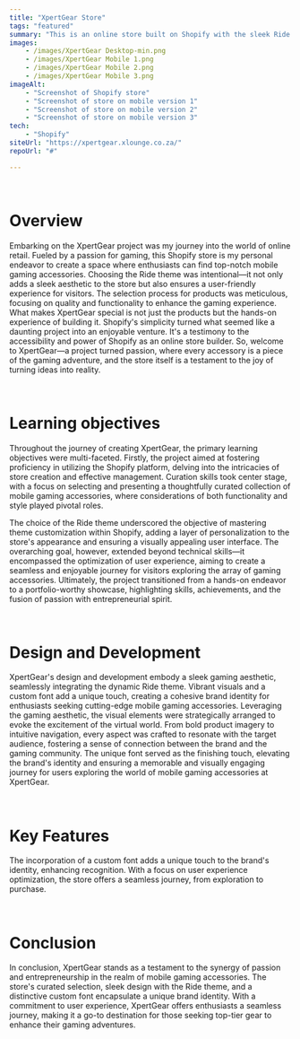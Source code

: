 ```yaml
---
title: "XpertGear Store"
tags: "featured"
summary: "This is an online store built on Shopify with the sleek Ride theme, this store seamlessly combines style and function. It was a personal project I started for passion and practice, to experience the simplicity of Shopify - an online store builder."
images: 
    - /images/XpertGear Desktop-min.png
    - /images/XpertGear Mobile 1.png
    - /images/XpertGear Mobile 2.png
    - /images/XpertGear Mobile 3.png
imageAlt:
    - "Screenshot of Shopify store"
    - "Screenshot of store on mobile version 1"
    - "Screenshot of store on mobile version 2"
    - "Screenshot of store on mobile version 3"
tech:
    - "Shopify"
siteUrl: "https://xpertgear.xlounge.co.za/"
repoUrl: "#"

---
```


<br>
<h1>Overview</h1>
<p> Embarking on the XpertGear project was my journey into the world of online retail. Fueled by a passion for gaming, this Shopify store is my personal endeavor to create a space where enthusiasts can find top-notch mobile gaming accessories. Choosing the Ride theme was intentional—it not only adds a sleek aesthetic to the store but also ensures a user-friendly experience for visitors. The selection process for products was meticulous, focusing on quality and functionality to enhance the gaming experience. What makes XpertGear special is not just the products but the hands-on experience of building it. Shopify's simplicity turned what seemed like a daunting project into an enjoyable venture. It's a testimony to the accessibility and power of Shopify as an online store builder. So, welcome to XpertGear—a project turned passion, where every accessory is a piece of the gaming adventure, and the store itself is a testament to the joy of turning ideas into reality.</p>
<br>
<h1> Learning <span>objectives</span></h1>
<p>Throughout the journey of creating XpertGear, the primary learning objectives were multi-faceted. Firstly, the project aimed at fostering proficiency in utilizing the Shopify platform, delving into the intricacies of store creation and effective management. Curation skills took center stage, with a focus on selecting and presenting a thoughtfully curated collection of mobile gaming accessories, where considerations of both functionality and style played pivotal roles.

The choice of the Ride theme underscored the objective of mastering theme customization within Shopify, adding a layer of personalization to the store's appearance and ensuring a visually appealing user interface. The overarching goal, however, extended beyond technical skills—it encompassed the optimization of user experience, aiming to create a seamless and enjoyable journey for visitors exploring the array of gaming accessories. Ultimately, the project transitioned from a hands-on endeavor to a portfolio-worthy showcase, highlighting skills, achievements, and the fusion of passion with entrepreneurial spirit.
</p>
<br>
<h1> Design and <span>Development</span></h1>
<p>
XpertGear's design and development embody a sleek gaming aesthetic, seamlessly integrating the dynamic Ride theme. Vibrant visuals and a custom font add a unique touch, creating a cohesive brand identity for enthusiasts seeking cutting-edge mobile gaming accessories. Leveraging the gaming aesthetic, the visual elements were strategically arranged to evoke the excitement of the virtual world. From bold product imagery to intuitive navigation, every aspect was crafted to resonate with the target audience, fostering a sense of connection between the brand and the gaming community. The unique font served as the finishing touch, elevating the brand's identity and ensuring a memorable and visually engaging journey for users exploring the world of mobile gaming accessories at XpertGear.</p>
<br>
<h1>Key <span>Features</span></h1>
<p>The incorporation of a custom font adds a unique touch to the brand's identity, enhancing recognition. With a focus on user experience optimization, the store offers a seamless journey, from exploration to purchase. </p>
<br>
<h1>Conclusion</h1>
<p>In conclusion, XpertGear stands as a testament to the synergy of passion and entrepreneurship in the realm of mobile gaming accessories. The store's curated selection, sleek design with the Ride theme, and a distinctive custom font encapsulate a unique brand identity. With a commitment to user experience, XpertGear offers enthusiasts a seamless journey, making it a go-to destination for those seeking top-tier gear to enhance their gaming adventures.</p>
<br>